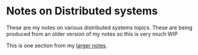 # Notes on Distributed systems

These are my notes on various distributed systems topics. These are being produced from an older version of my notes so this is very much WIP

This is one section from my [larger notes](../hello.md).
